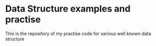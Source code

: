 # Data Structure examples and practise

This is the repository of my practise code for various well known data structure
